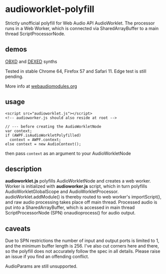 # audioworklet-polyfill
Strictly unofficial polyfill for Web Audio API AudioWorklet. The processor runs in a Web Worker, which is connected via SharedArrayBuffer to a main thread ScriptProcessorNode.

## demos
[OBXD](https://webaudiomodules.org/demos/wasm/obxd.html) and
[DEXED](https://webaudiomodules.org/demos/wasm/dexed.html) synths

Tested in stable Chrome 64, Firefox 57 and Safari 11. Edge test is still pending.

More info at [webaudiomodules.org](http://www.webaudiomodules.org/blog/audioworklet_polyfill/)

## usage
```
<script src="audioworklet.js"></script>
<!-- audioworker.js should also reside at root -->

// --- before creating the AudioWorkletNode
var context;
if (AWPF.isAudioWorkletPolyfilled)
  context = AWPF.context;
else context = new AudioContext();
```
then pass `context` as an argument to your AudioWorkletNode

## description
**audioworklet.js** polyfills AudioWorkletNode and creates a web worker. Worker is initialized with **audioworker.js** script, which in turn polyfills AudioWorkletGlobalScope and AudioWorkletProcessor. audioWorklet.addModule() is thereby routed to web worker's importScript(), and raw audio processing takes place off main thread. Processed audio is put into a SharedArrayBuffer, which is accessed in main thread ScriptProcessorNode (SPN) onaudioprocess() for audio output.

## caveats
Due to SPN restrictions the number of input and output ports is limited to 1, and the minimum buffer length is 256. I've also cut corners here and there, so the polyfill does not accurately follow the spec in all details. Please raise an issue if you find an offending conflict.

AudioParams are still unsupported.
